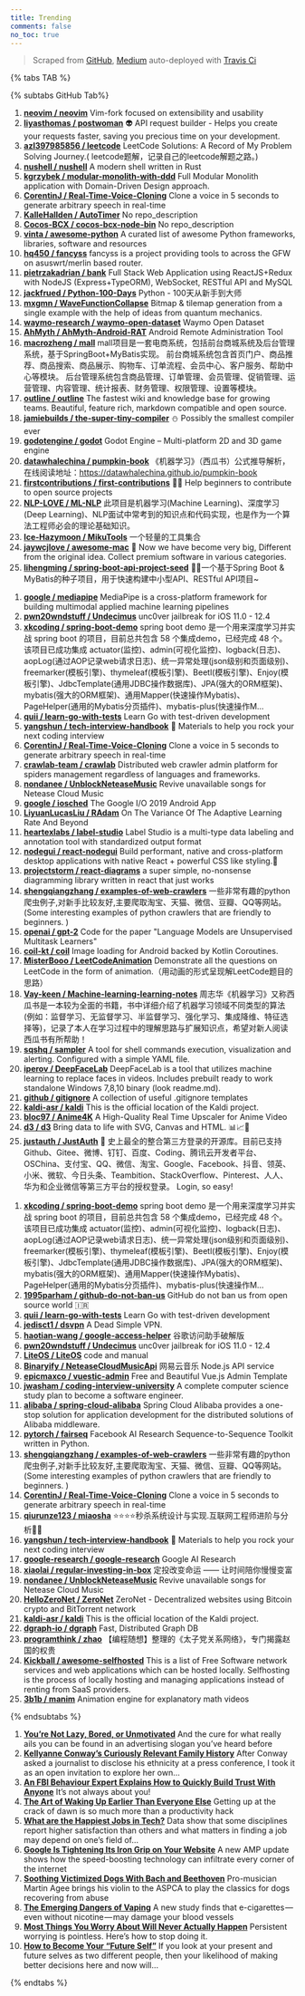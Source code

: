 ```yaml
---
title: Trending
comments: false
no_toc: true
---
```


> Scraped from [GitHub](https://github.com/trending), [Medium](https://medium.com/topic/popular)
auto-deployed with [Travis Ci](https://travis-ci.org/)

{% tabs TAB %}
<!-- tab GitHub -->
{% subtabs GitHub Tab%}
<!-- tab Daily -->
1. [**neovim / neovim**](https://github.com/neovim/neovim)
Vim-fork focused on extensibility and usability
2. [**liyasthomas / postwoman**](https://github.com/liyasthomas/postwoman)
👽 API request builder - Helps you create your requests faster, saving you precious time on your development.
3. [**azl397985856 / leetcode**](https://github.com/azl397985856/leetcode)
LeetCode Solutions: A Record of My Problem Solving Journey.( leetcode题解，记录自己的leetcode解题之路。)
4. [**nushell / nushell**](https://github.com/nushell/nushell)
A modern shell written in Rust
5. [**kgrzybek / modular-monolith-with-ddd**](https://github.com/kgrzybek/modular-monolith-with-ddd)
Full Modular Monolith application with Domain-Driven Design approach.
6. [**CorentinJ / Real-Time-Voice-Cloning**](https://github.com/CorentinJ/Real-Time-Voice-Cloning)
Clone a voice in 5 seconds to generate arbitrary speech in real-time
7. [**KalleHallden / AutoTimer**](https://github.com/KalleHallden/AutoTimer)
No repo_description
8. [**Cocos-BCX / cocos-bcx-node-bin**](https://github.com/Cocos-BCX/cocos-bcx-node-bin)
No repo_description
9. [**vinta / awesome-python**](https://github.com/vinta/awesome-python)
A curated list of awesome Python frameworks, libraries, software and resources
10. [**hq450 / fancyss**](https://github.com/hq450/fancyss)
fancyss is a project providing tools to across the GFW on asuswrt/merlin based router.
11. [**pietrzakadrian / bank**](https://github.com/pietrzakadrian/bank)
Full Stack Web Application using ReactJS+Redux with NodeJS (Express+TypeORM), WebSocket, RESTful API and MySQL
12. [**jackfrued / Python-100-Days**](https://github.com/jackfrued/Python-100-Days)
Python - 100天从新手到大师
13. [**mxgmn / WaveFunctionCollapse**](https://github.com/mxgmn/WaveFunctionCollapse)
Bitmap & tilemap generation from a single example with the help of ideas from quantum mechanics.
14. [**waymo-research / waymo-open-dataset**](https://github.com/waymo-research/waymo-open-dataset)
Waymo Open Dataset
15. [**AhMyth / AhMyth-Android-RAT**](https://github.com/AhMyth/AhMyth-Android-RAT)
Android Remote Administration Tool
16. [**macrozheng / mall**](https://github.com/macrozheng/mall)
mall项目是一套电商系统，包括前台商城系统及后台管理系统，基于SpringBoot+MyBatis实现。 前台商城系统包含首页门户、商品推荐、商品搜索、商品展示、购物车、订单流程、会员中心、客户服务、帮助中心等模块。 后台管理系统包含商品管理、订单管理、会员管理、促销管理、运营管理、内容管理、统计报表、财务管理、权限管理、设置等模块。
17. [**outline / outline**](https://github.com/outline/outline)
The fastest wiki and knowledge base for growing teams. Beautiful, feature rich, markdown compatible and open source.
18. [**jamiebuilds / the-super-tiny-compiler**](https://github.com/jamiebuilds/the-super-tiny-compiler)
⛄️ Possibly the smallest compiler ever
19. [**godotengine / godot**](https://github.com/godotengine/godot)
Godot Engine – Multi-platform 2D and 3D game engine
20. [**datawhalechina / pumpkin-book**](https://github.com/datawhalechina/pumpkin-book)
《机器学习》（西瓜书）公式推导解析，在线阅读地址：https://datawhalechina.github.io/pumpkin-book
21. [**firstcontributions / first-contributions**](https://github.com/firstcontributions/first-contributions)
🚀✨ Help beginners to contribute to open source projects
22. [**NLP-LOVE / ML-NLP**](https://github.com/NLP-LOVE/ML-NLP)
此项目是机器学习(Machine Learning)、深度学习(Deep Learning)、NLP面试中常考到的知识点和代码实现，也是作为一个算法工程师必会的理论基础知识。
23. [**Ice-Hazymoon / MikuTools**](https://github.com/Ice-Hazymoon/MikuTools)
一个轻量的工具集合
24. [**jaywcjlove / awesome-mac**](https://github.com/jaywcjlove/awesome-mac)
 Now we have become very big, Different from the original idea. Collect premium software in various categories.
25. [**lihengming / spring-boot-api-project-seed**](https://github.com/lihengming/spring-boot-api-project-seed)
🌱🚀一个基于Spring Boot & MyBatis的种子项目，用于快速构建中小型API、RESTful API项目~
<!-- endtab -->
<!-- tab Weekly -->
1. [**google / mediapipe**](https://github.com/google/mediapipe)
MediaPipe is a cross-platform framework for building multimodal applied machine learning pipelines
2. [**pwn20wndstuff / Undecimus**](https://github.com/pwn20wndstuff/Undecimus)
unc0ver jailbreak for iOS 11.0 - 12.4
3. [**xkcoding / spring-boot-demo**](https://github.com/xkcoding/spring-boot-demo)
spring boot demo 是一个用来深度学习并实战 spring boot 的项目，目前总共包含 58 个集成demo，已经完成 48 个。 该项目已成功集成 actuator(监控)、admin(可视化监控)、logback(日志)、aopLog(通过AOP记录web请求日志)、统一异常处理(json级别和页面级别)、freemarker(模板引擎)、thymeleaf(模板引擎)、Beetl(模板引擎)、Enjoy(模板引擎)、JdbcTemplate(通用JDBC操作数据库)、JPA(强大的ORM框架)、mybatis(强大的ORM框架)、通用Mapper(快速操作Mybatis)、PageHelper(通用的Mybatis分页插件)、mybatis-plus(快速操作M…
4. [**quii / learn-go-with-tests**](https://github.com/quii/learn-go-with-tests)
Learn Go with test-driven development
5. [**yangshun / tech-interview-handbook**](https://github.com/yangshun/tech-interview-handbook)
💯 Materials to help you rock your next coding interview
6. [**CorentinJ / Real-Time-Voice-Cloning**](https://github.com/CorentinJ/Real-Time-Voice-Cloning)
Clone a voice in 5 seconds to generate arbitrary speech in real-time
7. [**crawlab-team / crawlab**](https://github.com/crawlab-team/crawlab)
Distributed web crawler admin platform for spiders management regardless of languages and frameworks.
8. [**nondanee / UnblockNeteaseMusic**](https://github.com/nondanee/UnblockNeteaseMusic)
Revive unavailable songs for Netease Cloud Music
9. [**google / iosched**](https://github.com/google/iosched)
The Google I/O 2019 Android App
10. [**LiyuanLucasLiu / RAdam**](https://github.com/LiyuanLucasLiu/RAdam)
On The Variance Of The Adaptive Learning Rate And Beyond
11. [**heartexlabs / label-studio**](https://github.com/heartexlabs/label-studio)
Label Studio is a multi-type data labeling and annotation tool with standardized output format
12. [**nodegui / react-nodegui**](https://github.com/nodegui/react-nodegui)
Build performant, native and cross-platform desktop applications with native React + powerful CSS like styling.🚀
13. [**projectstorm / react-diagrams**](https://github.com/projectstorm/react-diagrams)
a super simple, no-nonsense diagramming library written in react that just works
14. [**shengqiangzhang / examples-of-web-crawlers**](https://github.com/shengqiangzhang/examples-of-web-crawlers)
一些非常有趣的python爬虫例子,对新手比较友好,主要爬取淘宝、天猫、微信、豆瓣、QQ等网站。(Some interesting examples of python crawlers that are friendly to beginners. )
15. [**openai / gpt-2**](https://github.com/openai/gpt-2)
Code for the paper "Language Models are Unsupervised Multitask Learners"
16. [**coil-kt / coil**](https://github.com/coil-kt/coil)
Image loading for Android backed by Kotlin Coroutines.
17. [**MisterBooo / LeetCodeAnimation**](https://github.com/MisterBooo/LeetCodeAnimation)
Demonstrate all the questions on LeetCode in the form of animation.（用动画的形式呈现解LeetCode题目的思路）
18. [**Vay-keen / Machine-learning-learning-notes**](https://github.com/Vay-keen/Machine-learning-learning-notes)
周志华《机器学习》又称西瓜书是一本较为全面的书籍，书中详细介绍了机器学习领域不同类型的算法(例如：监督学习、无监督学习、半监督学习、强化学习、集成降维、特征选择等)，记录了本人在学习过程中的理解思路与扩展知识点，希望对新人阅读西瓜书有所帮助！
19. [**sqshq / sampler**](https://github.com/sqshq/sampler)
A tool for shell commands execution, visualization and alerting. Configured with a simple YAML file.
20. [**iperov / DeepFaceLab**](https://github.com/iperov/DeepFaceLab)
DeepFaceLab is a tool that utilizes machine learning to replace faces in videos. Includes prebuilt ready to work standalone Windows 7,8,10 binary (look readme.md).
21. [**github / gitignore**](https://github.com/github/gitignore)
A collection of useful .gitignore templates
22. [**kaldi-asr / kaldi**](https://github.com/kaldi-asr/kaldi)
This is the official location of the Kaldi project.
23. [**bloc97 / Anime4K**](https://github.com/bloc97/Anime4K)
A High-Quality Real Time Upscaler for Anime Video
24. [**d3 / d3**](https://github.com/d3/d3)
Bring data to life with SVG, Canvas and HTML. 📊📈🎉
25. [**justauth / JustAuth**](https://github.com/justauth/JustAuth)
💯 史上最全的整合第三方登录的开源库。目前已支持Github、Gitee、微博、钉钉、百度、Coding、腾讯云开发者平台、OSChina、支付宝、QQ、微信、淘宝、Google、Facebook、抖音、领英、小米、微软、今日头条、Teambition、StackOverflow、Pinterest、人人、华为和企业微信等第三方平台的授权登录。 Login, so easy!
<!-- endtab -->
<!-- tab Monthly -->
1. [**xkcoding / spring-boot-demo**](https://github.com/xkcoding/spring-boot-demo)
spring boot demo 是一个用来深度学习并实战 spring boot 的项目，目前总共包含 58 个集成demo，已经完成 48 个。 该项目已成功集成 actuator(监控)、admin(可视化监控)、logback(日志)、aopLog(通过AOP记录web请求日志)、统一异常处理(json级别和页面级别)、freemarker(模板引擎)、thymeleaf(模板引擎)、Beetl(模板引擎)、Enjoy(模板引擎)、JdbcTemplate(通用JDBC操作数据库)、JPA(强大的ORM框架)、mybatis(强大的ORM框架)、通用Mapper(快速操作Mybatis)、PageHelper(通用的Mybatis分页插件)、mybatis-plus(快速操作M…
2. [**1995parham / github-do-not-ban-us**](https://github.com/1995parham/github-do-not-ban-us)
GitHub do not ban us from open source world 🇮🇷
3. [**quii / learn-go-with-tests**](https://github.com/quii/learn-go-with-tests)
Learn Go with test-driven development
4. [**jedisct1 / dsvpn**](https://github.com/jedisct1/dsvpn)
A Dead Simple VPN.
5. [**haotian-wang / google-access-helper**](https://github.com/haotian-wang/google-access-helper)
谷歌访问助手破解版
6. [**pwn20wndstuff / Undecimus**](https://github.com/pwn20wndstuff/Undecimus)
unc0ver jailbreak for iOS 11.0 - 12.4
7. [**LiteOS / LiteOS**](https://github.com/LiteOS/LiteOS)
code and manual
8. [**Binaryify / NeteaseCloudMusicApi**](https://github.com/Binaryify/NeteaseCloudMusicApi)
网易云音乐 Node.js API service
9. [**epicmaxco / vuestic-admin**](https://github.com/epicmaxco/vuestic-admin)
Free and Beautiful Vue.js Admin Template
10. [**jwasham / coding-interview-university**](https://github.com/jwasham/coding-interview-university)
A complete computer science study plan to become a software engineer.
11. [**alibaba / spring-cloud-alibaba**](https://github.com/alibaba/spring-cloud-alibaba)
Spring Cloud Alibaba provides a one-stop solution for application development for the distributed solutions of Alibaba middleware.
12. [**pytorch / fairseq**](https://github.com/pytorch/fairseq)
Facebook AI Research Sequence-to-Sequence Toolkit written in Python.
13. [**shengqiangzhang / examples-of-web-crawlers**](https://github.com/shengqiangzhang/examples-of-web-crawlers)
一些非常有趣的python爬虫例子,对新手比较友好,主要爬取淘宝、天猫、微信、豆瓣、QQ等网站。(Some interesting examples of python crawlers that are friendly to beginners. )
14. [**CorentinJ / Real-Time-Voice-Cloning**](https://github.com/CorentinJ/Real-Time-Voice-Cloning)
Clone a voice in 5 seconds to generate arbitrary speech in real-time
15. [**qiurunze123 / miaosha**](https://github.com/qiurunze123/miaosha)
⭐⭐⭐⭐秒杀系统设计与实现.互联网工程师进阶与分析🙋🐓
16. [**yangshun / tech-interview-handbook**](https://github.com/yangshun/tech-interview-handbook)
💯 Materials to help you rock your next coding interview
17. [**google-research / google-research**](https://github.com/google-research/google-research)
Google AI Research
18. [**xiaolai / regular-investing-in-box**](https://github.com/xiaolai/regular-investing-in-box)
定投改变命运 —— 让时间陪你慢慢变富
19. [**nondanee / UnblockNeteaseMusic**](https://github.com/nondanee/UnblockNeteaseMusic)
Revive unavailable songs for Netease Cloud Music
20. [**HelloZeroNet / ZeroNet**](https://github.com/HelloZeroNet/ZeroNet)
ZeroNet - Decentralized websites using Bitcoin crypto and BitTorrent network
21. [**kaldi-asr / kaldi**](https://github.com/kaldi-asr/kaldi)
This is the official location of the Kaldi project.
22. [**dgraph-io / dgraph**](https://github.com/dgraph-io/dgraph)
Fast, Distributed Graph DB
23. [**programthink / zhao**](https://github.com/programthink/zhao)
【编程随想】整理的《太子党关系网络》，专门揭露赵国的权贵
24. [**Kickball / awesome-selfhosted**](https://github.com/Kickball/awesome-selfhosted)
This is a list of Free Software network services and web applications which can be hosted locally. Selfhosting is the process of locally hosting and managing applications instead of renting from SaaS providers.
25. [**3b1b / manim**](https://github.com/3b1b/manim)
Animation engine for explanatory math videos
<!-- endtab -->
{% endsubtabs %}
<!-- endtab --><!-- tab Medium -->
1. [**You’re Not Lazy, Bored, or Unmotivated**](https://forge.medium.com/youre-not-lazy-bored-or-unmotivated-35891b1f3376?source=topic_page---------------------------20)
And the cure for what really ails you can be found in an advertising slogan you’ve heard before
2. [**Kellyanne Conway’s Curiously Relevant Family History**](https://gen.medium.com/kellyanne-conways-curiously-relevant-family-history-88c0f86876de?source=topic_page---------0------------------1)
After Conway asked a journalist to disclose his ethnicity at a press conference, I took it as an open invitation to explore her own…
3. [**An FBI Behaviour Expert Explains How to Quickly Build Trust With Anyone**](https://medium.com/personal-growth/an-fbi-behaviour-expert-explains-how-to-quickly-build-trust-with-anyone-94a05be01cea?source=topic_page---------1------------------1)
It’s not always about you!
4. [**The Art of Waking Up Earlier Than Everyone Else**](https://humanparts.medium.com/the-truth-about-why-you-need-to-wake-up-early-4ce358303617?source=topic_page---------2------------------1)
Getting up at the crack of dawn is so much more than a productivity hack
5. [**What are the Happiest Jobs in Tech?**](https://towardsdatascience.com/what-are-the-happiest-jobs-in-tech-4c4d33e065f0?source=topic_page---------4------------------1)
Data show that some disciplines report higher satisfaction than others and what matters in finding a job  may depend on one’s field of…
6. [**Google Is Tightening Its Iron Grip on Your Website**](https://onezero.medium.com/google-is-tightening-its-iron-grip-on-your-website-27e06b3150e0?source=topic_page---------5------------------1)
A new AMP update shows how the speed-boosting technology can infiltrate every corner of the internet
7. [**Soothing Victimized Dogs With Bach and Beethoven**](https://tenderly.medium.com/soothing-victimized-dogs-with-bach-and-beethoven-6f92eeb0e51a?source=topic_page---------6------------------1)
Pro-musician Martin Agee brings his violin to the ASPCA to play the classics for dogs recovering from abuse
8. [**The Emerging Dangers of Vaping**](https://elemental.medium.com/the-emerging-dangers-of-vaping-c66676f5253a?source=topic_page---------7------------------1)
A new study finds that e-cigarettes — even without nicotine — may damage your blood vessels
9. [**Most Things You Worry About Will Never Actually Happen**](https://elemental.medium.com/most-things-you-worry-about-will-never-actually-happen-83bff850c5f9?source=topic_page---------8------------------1)
Persistent worrying is pointless. Here’s how to stop doing it.
10. [**How to Become Your “Future Self”**](https://medium.com/better-marketing/5-ways-to-reframe-your-identity-and-create-success-7d4634321c4d?source=topic_page---------9------------------1)
If you look at your present and future selves as two different people, then your likelihood of making better decisions here and now will…
<!-- endtab -->
{% endtabs %}
